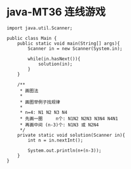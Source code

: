 # java-MT36 连线游戏


    import java.util.Scanner;
    
    public class Main {
        public static void main(String[] args){
            Scanner in = new Scanner(System.in);
    
            while(in.hasNext()){
                solution(in);
            }
        }
    
        /**
         * 画图法
         *
         * 画图举例子找规律
         *
         * n=4: N1 N2 N3 N4
         * 先画一圈     n个: N1N2 N2N3 N3N4 N4N1
         * 再画中间 (n-3)个: N1N3 或 N2N4
         */
        private static void solution(Scanner in){
            int n = in.nextInt();
    
            System.out.println(n+(n-3));
        }
    }

  

